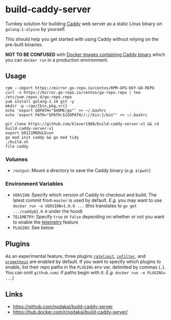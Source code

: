 # build-caddy-server

Turnkey solution for building [Caddy](https://caddyserver.com/) web server as a static Linux binary on `golang:1-alpine` by yourself.

This should help you get started with using Caddy without relying on the pre-built binaries.

**NOT TO BE CONFUSED** with [Docker images containing Caddy binary](https://github.com/mholt/caddy/wiki/Docker-Containers) which you can `docker run` in a production environment.

## Usage

    rpm --import https://mirror.go-repo.io/centos/RPM-GPG-KEY-GO-REPO
    curl -s https://mirror.go-repo.io/centos/go-repo.repo | tee /etc/yum.repos.d/go-repo.repo
    yum install golang-1.14 git -y
    mkdir -p ~/go/{bin,pkg,src}
    echo 'export GOPATH="$HOME/go"' >> ~/.bashrc
    echo 'export PATH="$PATH:${GOPATH//://bin:}/bin"' >> ~/.bashrc

    git clone https://github.com/klever1988/build-caddy-server-v1 && cd build-caddy-server-v1
    export GO111MODULE=on
    go mod init caddy && go mod tidy
    ./build.sh
    file caddy

### Volumes

* `/output`: Mount a directory to save the Caddy binary (_e.g._ `$(pwd)`)

### Environment Variables

* `VERSION`: Specify which version of Caddy to checkout and build.  The latest commit from `master` is used by default. _E.g._ you may want to use `docker run -e VERSION=1.0.0 ...` (this translates to `go get .../caddy@1.0.0` under the hood)
* `TELEMETRY`: Specify `true` or `false` depending on whether or not you want to enable the [telemetry](https://caddyserver.com/docs/telemetry) feature
* `PLUGINS`: See below

## Plugins

As an experimental feature, three plugins [`ratelimit`](https://caddyserver.com/docs/http.ratelimit), [`ipfilter`](https://caddyserver.com/docs/http.ipfilter), and [`prometheus`](https://caddyserver.com/docs/http.prometheus) are enabled by default.
If you want to specify which plugins to enable, list their repo paths in the `PLUGINS` env var, delimited by commas (`,`). You can omit `github.com/` if paths begin with it. _E.g._ `docker run -e PLUGINS= ...`)

## Links

* https://github.com/nodakai/build-caddy-server
* https://hub.docker.com/r/nodakai/build-caddy-server/
